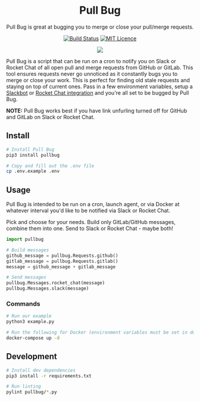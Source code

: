 <div align="center">

# Pull Bug

Pull Bug is great at bugging you to merge or close your pull/merge requests.

[![Build Status](https://travis-ci.org/Justintime50/pull-bug.svg?branch=master)](https://travis-ci.org/Justintime50/pull-bug)
[![MIT Licence](https://badges.frapsoft.com/os/mit/mit.svg?v=103)](https://opensource.org/licenses/mit-license.php)

<img src="assets/showcase.png">

</div>

Pull Bug is a script that can be run on a cron to notify you on Slack or Rocket Chat of all open pull and merge requests from GitHub or GitLab. This tool ensures requests never go unnoticed as it constantly bugs you to merge or close your work. This is perfect for finding old stale requests and staying on top of current ones. Pass in a few environment variables, setup a [Slackbot](https://slack.com/help/articles/115005265703-Create-a-bot-for-your-workspace) or [Rocket Chat integration](https://rocket.chat/docs/developer-guides/rest-api/integration/create/) and you're all set to be bugged by Pull Bug.

**NOTE:** Pull Bug works best if you have link unfurling turned off for GitHub and GitLab on Slack or Rocket Chat.

## Install

```bash
# Install Pull Bug
pip3 install pullbug

# Copy and fill out the .env file
cp .env.example .env
```

## Usage

Pull Bug is intended to be run on a cron, launch agent, or via Docker at whatever interval you'd like to be notified via Slack or Rocket Chat.

Pick and choose for your needs. Build only GitLab/GitHub messages, combine them into one. Send to Slack or Rocket Chat - maybe both!

```python
import pullbug

# Build messages
github_message = pullbug.Requests.github()
gitlab_message = pullbug.Requests.gitlab()
message = github_message + gitlab_message

# Send messages
pullbug.Messages.rocket_chat(message)
pullbug.Messages.slack(message)
```

### Commands

```bash
# Run our example
python3 example.py

# Run the following for Docker (environment variables must be set in docker-compose.yml)
docker-compose up -d
```

## Development

```bash
# Install dev dependencies
pip3 install -r requirements.txt

# Run linting
pylint pullbug/*.py
```
